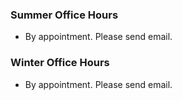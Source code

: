 <h3>
Summer Office Hours
</h3>

- By appointment. Please send email.

<h3>
Winter Office Hours
</h3>

- By appointment. Please send email.
